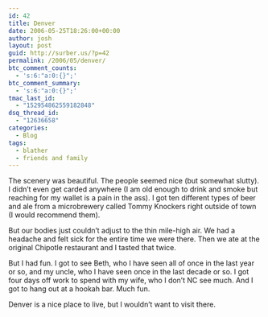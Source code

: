 ```yaml
---
id: 42
title: Denver
date: 2006-05-25T18:26:00+00:00
author: josh
layout: post
guid: http://surber.us/?p=42
permalink: /2006/05/denver/
btc_comment_counts:
  - 's:6:"a:0:{}";'
btc_comment_summary:
  - 's:6:"a:0:{}";'
tmac_last_id:
  - "152954862559182848"
dsq_thread_id:
  - "12636658"
categories:
  - Blog
tags:
  - blather
  - friends and family
---
```

The scenery was beautiful. The people seemed nice (but somewhat slutty). I didn&#8217;t even get carded anywhere (I am old enough to drink and smoke but reaching for my wallet is a pain in the ass). I got ten different types of beer and ale from a microbrewery called Tommy Knockers right outside of town (I would recommend them).

But our bodies just couldn&#8217;t adjust to the thin mile-high air. We had a headache and felt sick for the entire time we were there. Then we ate at the original Chipotle restaurant and I tasted that twice. 

But I had fun. I got to see Beth, who I have seen all of once in the last year or so, and my uncle, who I have seen once in the last decade or so. I got four days off work to spend with my wife, who I don&#8217;t NC see much. And I got to hang out at a hookah bar. Much fun.

Denver is a nice place to live, but I wouldn&#8217;t want to visit there.